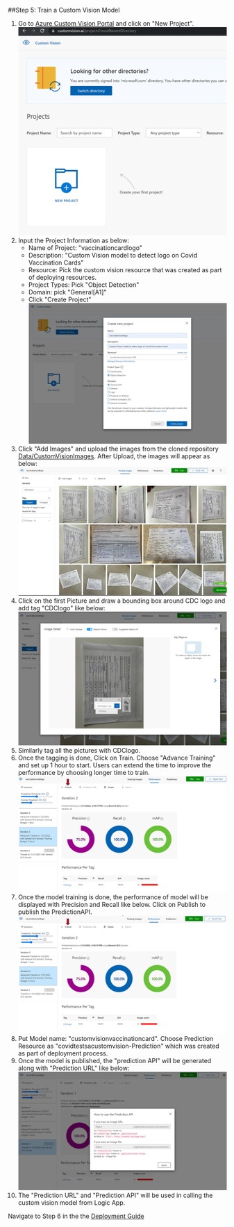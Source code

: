 ##Step 5: Train a Custom Vision Model

1. Go to [Azure Custom Vision Portal](customvision.ai) and click on "New Project".
![Custom Vision](./images/CV_image1.png)
2. Input the Project Information as below:
    * Name of Project: "vaccinationcardlogo"
    * Description: "Custom Vision model to detect logo on Covid Vaccination Cards"
    * Resource: Pick the custom vision resource that was created as part of deploying resources.
    * Project Types: Pick "Object Detection"
    * Domain: pick "General[A1]"
    * Click "Create Project"
![Custom Vision Project](./images/CV_image2.png)
3. Click "Add Images" and upload the images from the cloned repository [Data/CustomVisionImages](./Data/CustomVisionImages). After Upload, the images will appear as below:
![Custom Vision Images](./images/CV_image3.png)
4. Click on the first Picture and draw a bounding box around CDC logo and add tag "CDClogo" like below:
![Custom Vision Tagging](./images/CV_image4.png)
5. Similarly tag all the pictures with CDClogo.
6. Once the tagging is done, Click on Train. Choose "Advance Training" and set up 1 hour to start. Users can extend the time to improve the performance by choosing longer time to train.
![Custom Vision Tagging All](./images/CV_image5.png)
7. Once the model training is done, the performance of model will be displayed with Precision and Recall like below. Click on Publish to publish the PredictionAPI.
![Custom Vision Prediction](./images/CV_image6.png)
8. Put Model name: "customvisionvaccinationcard". Choose Prediction Resource as "covidtestsacustomvision-Prediction" which was created as part of deployment process.
9. Once the model is published, the "prediction API" will be generated along with "Prediction URL" like below:
![Custom Vision Publish](./images/CV_image7.png)
10. The "Prediction URL" and "Prediction API" will be used in calling the custom vision model from Logic App.

Navigate to Step 6 in the the [Deployment Guide](./Deployment.md)
